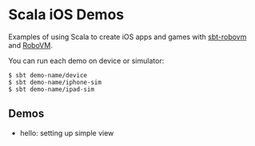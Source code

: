 Scala iOS Demos
===============

Examples of using Scala to create iOS apps and games with [sbt-robovm](https://github.com/ajhager/sbt-robovm) and [RoboVM](http://www.robovm.org/).

You can run each demo on device or simulator:

    $ sbt demo-name/device
    $ sbt demo-name/iphone-sim
    $ sbt demo-name/ipad-sim

## Demos

 * hello: setting up simple view